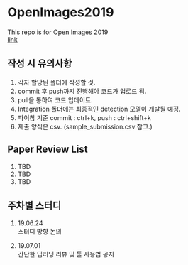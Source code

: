 # OpenImages2019
This repo is for Open Images 2019  
[link](https://storage.googleapis.com/openimages/web/challenge2019.html)  

## 작성 시 유의사항
1. 각자 할당된 폴더에 작성할 것.
1. commit 후 push까지 진행해야 코드가 업로드 됨.
1. pull을 통하여 코드 업데이트.
1. Integration 폴더에는 최종적인 detection 모델이 개발될 예정.
1. 파이참 기준 commit : ctrl+k, push : ctrl+shift+k
1. 제출 양식은 csv. (sample_submission.csv 참고.)

## Paper Review List
1. TBD
1. TBD
1. TBD


## 주차별 스터디
1. 19.06.24   
스터디 방향 논의

2. 19.07.01  
간단한 딥러닝 리뷰 및 툴 사용법 공지



 